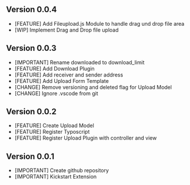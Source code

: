 ## Version 0.0.4
- [FEATURE] Add Fileupload.js Module to handle drag und drop file area
- [WIP] Implement Drag and Drop file upload

## Version 0.0.3
- [IMPORTANT] Rename downloaded to download_limit
- [FEATURE] Add Download Plugin
- [FEATURE] Add receiver and sender address
- [FEATURE] Add Upload Form Template
- [CHANGE] Remove versioning and deleted flag for Upload Model
- [CHANGE] Ignore .vscode from git

## Version 0.0.2
- [FEATURE] Create Upload Model
- [FEATURE] Register Typoscript
- [FEATURE] Register Upload Plugin with controller and view

## Version 0.0.1
- [IMPORTANT] Create github repository
- [IMPORTANT] Kickstart Extension
